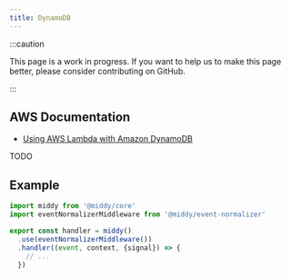 ```yaml
---
title: DynamoDB
---
```


:::caution

This page is a work in progress. If you want to help us to make this page better, please consider contributing on GitHub.

:::

## AWS Documentation
- [Using AWS Lambda with Amazon DynamoDB](https://docs.aws.amazon.com/lambda/latest/dg/with-ddb.html)

TODO

## Example
```javascript
import middy from '@middy/core'
import eventNormalizerMiddleware from '@middy/event-normalizer'

export const handler = middy()
  .use(eventNormalizerMiddleware())
  .handler((event, context, {signal}) => {
    // ...
  })
```
